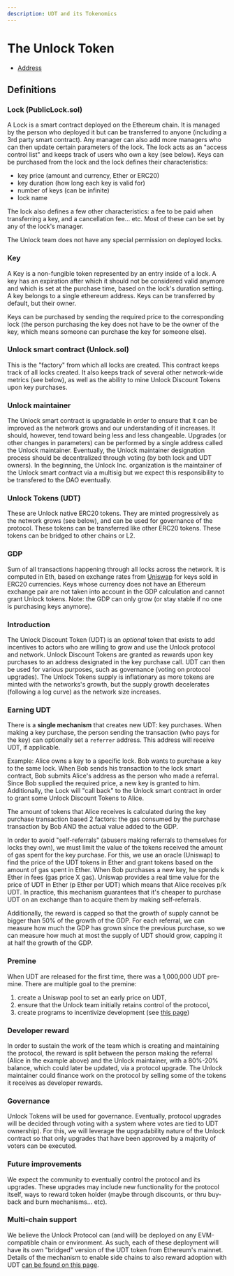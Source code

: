```yaml
---
description: UDT and its Tokenomics
---
```


# The Unlock Token

- [Address](https://etherscan.io/token/0x90de74265a416e1393a450752175aed98fe11517)

## Definitions

### Lock (PublicLock.sol)

A Lock is a smart contract deployed on the Ethereum chain. It is managed by the person who deployed it but can be transferred to anyone \(including a 3rd party smart contract\). Any manager can also add more managers who can then update certain parameters of the lock. The lock acts as an "access control list" and keeps track of users who own a key \(see below\). Keys can be purchased from the lock and the lock defines their characteristics:

- key price \(amount and currency, Ether or ERC20\)
- key duration \(how long each key is valid for\)
- number of keys \(can be infinite\)
- lock name

The lock also defines a few other characteristics: a fee to be paid when transferring a key, and a cancellation fee... etc. Most of these can be set by any of the lock's manager.

The Unlock team does not have any special permission on deployed locks.

### Key

A Key is a non-fungible token represented by an entry inside of a lock. A key has an expiration after which it should not be considered valid anymore and which is set at the purchase time, based on the lock's duration setting. A key belongs to a single ethereum address. Keys can be transferred by default, but their owner.

Keys can be purchased by sending the required price to the corresponding lock \(the person purchasing the key does not have to be the owner of the key, which means someone can purchase the key for someone else\).

### Unlock smart contract (Unlock.sol)

This is the "factory" from which all locks are created. This contract keeps track of all locks created. It also keeps track of several other network-wide metrics \(see below\), as well as the ability to mine Unlock Discount Tokens upon key purchases.

### Unlock maintainer

The Unlock smart contract is upgradable in order to ensure that it can be improved as the network grows and our understanding of it increases. It should, however, tend toward being less and less changeable. Upgrades \(or other changes in parameters\) can be performed by a single address called the Unlock maintainer.
Eventually, the Unlock maintainer designation process should be decentralized through voting \(by both lock and UDT owners\). In the beginning, the Unlock Inc. organization is the maintainer of the Unlock smart contract via a multisig but we expect this responsibility to be transfered to the DAO eventually.

### Unlock Tokens \(UDT\)

These are Unlock native ERC20 tokens. They are minted progressively as the network grows \(see below\), and can be used for governance of the protocol. These tokens can be transferred like other ERC20 tokens. These tokens can be bridged to other chains or L2.

### GDP

Sum of all transactions happening through all locks across the network. It is computed in Eth, based on exchange rates from [Uniswap](https://uniswap.exchange/) for keys sold in ERC20 currencies. Keys whose currency does not have an Ethereum exchange pair are not taken into account in the GDP calculation and cannot grant Unlock tokens. Note: the GDP can only grow \(or stay stable if no one is purchasing keys anymore\).

### Introduction

The Unlock Discount Token \(UDT\) is an _optional_ token that exists to add incentives to actors who are willing to grow and use the Unlock protocol and network. Unlock Discount Tokens are granted as rewards upon key purchases to an address designated in the key purchase call. UDT can then be used for various purposes, such as governance \(voting on protocol upgrades\). The Unlock Tokens supply is inflationary as more tokens are minted with the networks's growth, but the supply growth decelerates (following a log curve) as the network size increases.

### Earning UDT

There is a **single mechanism** that creates new UDT: key purchases. When making a key purchase, the person sending the transaction \(who pays for the key\) can optionally set a `referrer` address. This address will receive UDT, if applicable.

Example: Alice owns a key to a specific lock. Bob wants to purchase a key to the same lock. When Bob sends his transaction to the lock smart contract, Bob submits Alice's address as the person who made a referral. Since Bob supplied the required price, a new key is granted to him. Additionally, the Lock will "call back" to the Unlock smart contract in order to grant some Unlock Discount Tokens to Alice.

The amount of tokens that Alice receives is calculated during the key purchase transaction based 2 factors: the gas consumed by the purchase transaction by Bob AND the actual value added to the GDP.

In order to avoid "self-referrals" \(abusers making referrals to themselves for locks they own\), we must limit the value of the tokens received the amount of gas spent for the key purchase. For this, we use an oracle \(Uniswap\) to find the price of the UDT tokens in Ether and grant tokens based on the amount of gas spent in Ether. When Bob purchases a new key, he spends k Ether in fees \(gas price X gas\). Uniswap provides a real time value for the price of UDT in Ether \(p Ether per UDT\) which means that Alice receives p/k UDT. In practice, this mechanism guarantees that it's cheaper to purchase UDT on an exchange than to acquire them by making self-referrals.

Additionally, the reward is capped so that the growth of supply cannot be bigger than 50% of the growth of the GDP. For each referral, we can measure how much the GDP has grown since the previous purchase, so we can measure how much at most the supply of UDT should grow, capping it at half the growth of the GDP.

### Premine

When UDT are released for the first time, there was a 1,000,000 UDT pre-mine. There are multiple goal to the premine:

1. create a Uniswap pool to set an early price on UDT,
2. ensure that the Unlock team initially retains control of the protocol,
3. create programs to incentivize development \(see [this page](https://github.com/unlock-protocol/unlock/wiki/Unlock-Inc's-Treasury:-Grants,-bounties-and-matchings)\)

### Developer reward

In order to sustain the work of the team which is creating and maintaining the protocol, the reward is split between the person making the referral \(Alice in the example above\) and the Unlock maintainer, with a 80%-20% balance, which could later be updated, via a protocol upgrade. The Unlock maintainer could finance work on the protocol by selling some of the tokens it receives as developer rewards.

### Governance

Unlock Tokens will be used for governance. Eventually, protocol upgrades will be decided through voting with a system where votes are tied to UDT ownership\). For this, we will leverage the upgradability nature of the Unlock contract so that only upgrades that have been approved by a majority of voters can be executed.

### Future improvements

We expect the community to eventually control the protocol and its upgrades. These upgrades may include new functionality for the protocol itself, ways to reward token holder \(maybe through discounts, or thru buy-back and burn mechanisms... etc\).

### Multi-chain support

We believe the Unlock Protocol can \(and will\) be deployed on any EVM-compatible chain or environment. As such, each of these deployment will have its own "bridged" version of the UDT token from Ethereum's mainnet. Details of the mechanism to enable side chains to also reward adoption with UDT [can be found on this page](https://github.com/unlock-protocol/unlock/wiki/UDT-on-side-chains-and-L2).
